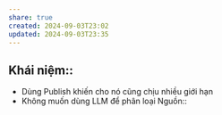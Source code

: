 ```yaml
---
share: true
created: 2024-09-03T23:02
updated: 2024-09-03T23:35
---
```

Khái niệm:: 
- 
- Dùng Publish khiến cho nó cũng chịu nhiều giới hạn
- Không muốn dùng LLM để phân loại
Nguồn:: 